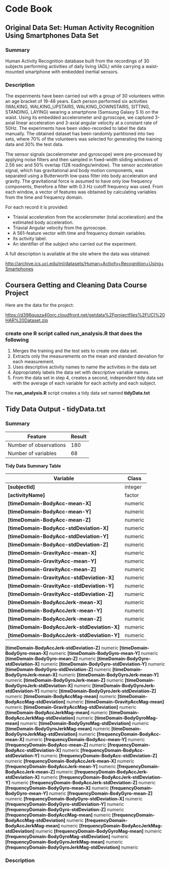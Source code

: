 # Code Book

## Original Data Set: Human Activity Recognition Using Smartphones Data Set

### Summary
Human Activity Recognition database built from the recordings of 30 subjects performing activities of daily living (ADL) while carrying a waist-mounted smartphone with embedded inertial sensors.


### Description
The experiments have been carried out with a group of 30 volunteers within an age bracket of 19-48 years. Each person performed six activities (WALKING, WALKING_UPSTAIRS, WALKING_DOWNSTAIRS, SITTING, STANDING, LAYING) wearing a smartphone (Samsung Galaxy S II) on the waist. Using its embedded accelerometer and gyroscope, we captured 3-axial linear acceleration and 3-axial angular velocity at a constant rate of 50Hz. The experiments have been video-recorded to label the data manually. The obtained dataset has been randomly partitioned into two sets, where 70% of the volunteers was selected for generating the training data and 30% the test data.

The sensor signals (accelerometer and gyroscope) were pre-processed by applying noise filters and then sampled in fixed-width sliding windows of 2.56 sec and 50% overlap (128 readings/window). The sensor acceleration signal, which has gravitational and body motion components, was separated using a Butterworth low-pass filter into body acceleration and gravity. The gravitational force is assumed to have only low frequency components, therefore a filter with 0.3 Hz cutoff frequency was used. From each window, a vector of features was obtained by calculating variables from the time and frequency domain.

For each record it is provided:

- Triaxial acceleration from the accelerometer (total acceleration) and the estimated body acceleration.
- Triaxial Angular velocity from the gyroscope. 
- A 561-feature vector with time and frequency domain variables. 
- Its activity label. 
- An identifier of the subject who carried out the experiment.

A full description is available at the site where the data was obtained:

http://archive.ics.uci.edu/ml/datasets/Human+Activity+Recognition+Using+Smartphones

## Coursera Getting and Cleaning Data Course Project

Here are the data for the project:

https://d396qusza40orc.cloudfront.net/getdata%2Fprojectfiles%2FUCI%20HAR%20Dataset.zip

### create one R script called **run_analysis.R** that does the following
1. Merges the training and the test sets to create one data set.
2. Extracts only the measurements on the mean and standard deviation for each measurement.
3. Uses descriptive activity names to name the activities in the data set
4. Appropriately labels the data set with descriptive variable names.
5. From the data set in step 4, creates a second, independent tidy data set with the average of each variable for each activity and each subject.

The **run_analysis.R** script creates a tidy data set named **tidyData.txt**

## Tidy Data Output - tidyData.txt

### Summary
Feature | Result
------------ | -------------
Number of observations | 180
Number of variables | 68

**Tidy Data Summary Table**

Variable | Class
------------ | -------------
**[subjectId]** | integer               
**[activityName]** | factor     
**[timeDomain-BodyAcc-mean-X]** | numeric      
**[timeDomain-BodyAcc-mean-Y]** | numeric      
**[timeDomain-BodyAcc-mean-Z]** | numeric      
**[timeDomain-BodyAcc-stdDeviation-X]** | numeric     
**[timeDomain-BodyAcc-stdDeviation-Y]** | numeric      
**[timeDomain-BodyAcc-stdDeviation-Z]** | numeric      
**[timeDomain-GravityAcc-mean-X]**  | numeric      
**[timeDomain-GravityAcc-mean-Y]**  | numeric      
**[timeDomain-GravityAcc-mean-Z]**  | numeric      
**[timeDomain-GravityAcc-stdDeviation-X]**  | numeric      
**[timeDomain-GravityAcc-stdDeviation-Y]**  | numeric
**[timeDomain-GravityAcc-stdDeviation-Z]**  | numeric
**[timeDomain-BodyAccJerk-mean-X]** | numeric
**[timeDomain-BodyAccJerk-mean-Y]** | numeric
**[timeDomain-BodyAccJerk-mean-Z]** | numeric
**[timeDomain-BodyAccJerk-stdDeviation-X]** | numeric
**[timeDomain-BodyAccJerk-stdDeviation-Y]** |         numeric
**[timeDomain-BodyAccJerk-stdDeviation-Z]**          numeric
**[timeDomain-BodyGyro-mean-X]**                     numeric
**[timeDomain-BodyGyro-mean-Y]**                     numeric
**[timeDomain-BodyGyro-mean-Z]**                     numeric 
**[timeDomain-BodyGyro-stdDeviation-X]**             numeric 
**[timeDomain-BodyGyro-stdDeviation-Y]**             numeric
**[timeDomain-BodyGyro-stdDeviation-Z]**             numeric
**[timeDomain-BodyGyroJerk-mean-X]**                 numeric
**[timeDomain-BodyGyroJerk-mean-Y]**                 numeric
**[timeDomain-BodyGyroJerk-mean-Z]**                 numeric
**[timeDomain-BodyGyroJerk-stdDeviation-X]**         numeric
**[timeDomain-BodyGyroJerk-stdDeviation-Y]**         numeric
**[timeDomain-BodyGyroJerk-stdDeviation-Z]**         numeric
**[timeDomain-BodyAccMag-mean]**                     numeric
**[timeDomain-BodyAccMag-stdDeviation]**             numeric
**[timeDomain-GravityAccMag-mean]**                  numeric
**[timeDomain-GravityAccMag-stdDeviation]**          numeric
**[timeDomain-BodyAccJerkMag-mean]**                 numeric
**[timeDomain-BodyAccJerkMag-stdDeviation]**         numeric
**[timeDomain-BodyGyroMag-mean]**                    numeric
**[timeDomain-BodyGyroMag-stdDeviation]**            numeric
**[timeDomain-BodyGyroJerkMag-mean]**                numeric
**[timeDomain-BodyGyroJerkMag-stdDeviation]**        numeric
**[frequencyDomain-BodyAcc-mean-X]**                 numeric
**[frequencyDomain-BodyAcc-mean-Y]**                 numeric
**[frequencyDomain-BodyAcc-mean-Z]**                 numeric
**[frequencyDomain-BodyAcc-stdDeviation-X]**         numeric
**[frequencyDomain-BodyAcc-stdDeviation-Y]**         numeric
**[frequencyDomain-BodyAcc-stdDeviation-Z]**         numeric
**[frequencyDomain-BodyAccJerk-mean-X]**             numeric
**[frequencyDomain-BodyAccJerk-mean-Y]**             numeric
**[frequencyDomain-BodyAccJerk-mean-Z]**             numeric
**[frequencyDomain-BodyAccJerk-stdDeviation-X]**     numeric 
**[frequencyDomain-BodyAccJerk-stdDeviation-Y]**     numeric
**[frequencyDomain-BodyAccJerk-stdDeviation-Z]**     numeric
**[frequencyDomain-BodyGyro-mean-X]**                numeric
**[frequencyDomain-BodyGyro-mean-Y]**                numeric
**[frequencyDomain-BodyGyro-mean-Z]**                numeric
**[frequencyDomain-BodyGyro-stdDeviation-X]**        numeric
**[frequencyDomain-BodyGyro-stdDeviation-Y]**        numeric
**[frequencyDomain-BodyGyro-stdDeviation-Z]**        numeric
**[frequencyDomain-BodyAccMag-mean]**                numeric
**[frequencyDomain-BodyAccMag-stdDeviation]**        numeric
**[frequencyDomain-BodyAccJerkMag-mean]**            numeric
**[frequencyDomain-BodyAccJerkMag-stdDeviation]**    numeric
**[frequencyDomain-BodyGyroMag-mean]**               numeric
**[frequencyDomain-BodyGyroMag-stdDeviation]**       numeric
**[frequencyDomain-BodyGyroJerkMag-mean]**           numeric
**[frequencyDomain-BodyGyroJerkMag-stdDeviation]**   numeric
        
      
### Description

